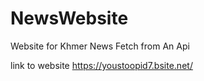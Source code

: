 # NewsWebsite

Website for Khmer News Fetch from An Api

link to website https://youstoopid7.bsite.net/
